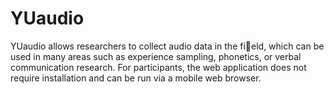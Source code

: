 # YUaudio

YUaudio allows researchers to collect audio data in the field, which can be used in many areas such as experience sampling, phonetics, or verbal communication research. For participants, the web application does not require installation and can be run via a mobile web browser.

